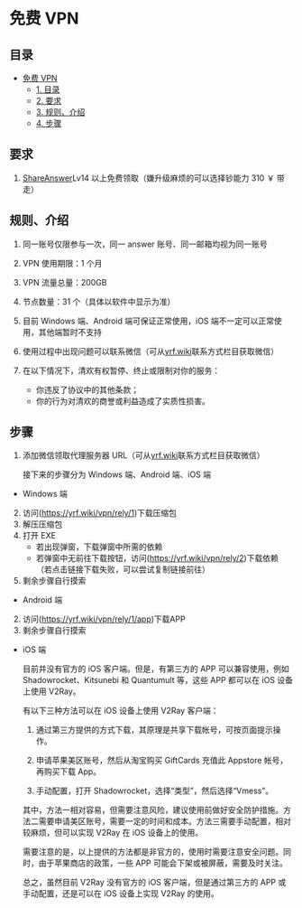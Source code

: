 <script>
    const h1 = document.querySelector(`h1`)
    const a = h1.querySelector(`a`)
    if (a.href===`https://mark.yrf.wiki/`) h1.style.display = 'none'
</script>

# 免费 VPN

## 目录

<!-- TOC -->

- [免费 VPN](#%E5%85%8D%E8%B4%B9-vpn)
  - [1. 目录](#%E7%9B%AE%E5%BD%95)
  - [2. 要求](#%E8%A6%81%E6%B1%82)
  - [3. 规则、介绍](#%E8%A7%84%E5%88%99%E4%BB%8B%E7%BB%8D)
  - [4. 步骤](#%E6%AD%A5%E9%AA%A4)

<!-- /TOC -->

## 要求

1. [ShareAnswer](https://yrf.wiki/answer)Lv14 以上免费领取（嫌升级麻烦的可以选择钞能力 310 ￥ 带走）

## 规则、介绍

1. 同一账号仅限参与一次，同一 answer 账号、同一邮箱均视为同一账号
2. VPN 使用期限：1 个月
3. VPN 流量总量：200GB
4. 节点数量：31 个（具体以软件中显示为准）
5. 目前 Windows 端、Android 端可保证正常使用，iOS 端不一定可以正常使用，其他端暂时不支持
6. 使用过程中出现问题可以联系微信（可从[yrf.wiki](https://yrf.wiki)联系方式栏目获取微信）
7. 在以下情况下，清欢有权暂停、终止或限制对你的服务：

   - 你违反了协议中的其他条款；
   - 你的行为对清欢的商誉或利益造成了实质性损害。

## 步骤

1. 添加微信领取代理服务器 URL（可从[yrf.wiki](https://yrf.wiki)联系方式栏目获取微信）

   接下来的步骤分为 Windows 端、Android 端、iOS 端

- Windows 端

2. 访问(https://yrf.wiki/vpn/rely/1)下载压缩包
3. 解压压缩包
4. 打开 EXE
   - 若出现弹窗，下载弹窗中所需的依赖
   - 若弹窗中无前往下载按钮，访问(https://yrf.wiki/vpn/rely/2)下载依赖（若点击链接下载失败，可以尝试复制链接前往）
5. 剩余步骤自行摸索

- Android 端

2. 访问(https://yrf.wiki/vpn/rely/1/app)下载APP
3. 剩余步骤自行摸索

- iOS 端

  目前并没有官方的 iOS 客户端。但是，有第三方的 APP 可以兼容使用，例如 Shadowrocket、Kitsunebi 和 Quantumult 等，这些 APP 都可以在 iOS 设备上使用 V2Ray。

  有以下三种方法可以在 iOS 设备上使用 V2Ray 客户端：

  1. 通过第三方提供的方式下载，其原理是共享下载帐号，可按页面提示操作。

  2. 申请苹果美区账号，然后从淘宝购买 GiftCards 充值此 Appstore 帐号，再购买下载 App。

  3. 手动配置，打开 Shadowrocket，选择“类型”，然后选择“Vmess”。

  其中，方法一相对容易，但需要注意风险，建议使用前做好安全防护措施。方法二需要申请美区账号，需要一定的时间和成本。方法三需要手动配置，相对较麻烦，但可以实现 V2Ray 在 iOS 设备上的使用。

  需要注意的是，以上提供的方法都是非官方的，使用时需要注意安全问题。同时，由于苹果商店的政策，一些 APP 可能会下架或被屏蔽，需要及时关注。

  总之，虽然目前 V2Ray 没有官方的 iOS 客户端，但是通过第三方的 APP 或手动配置，还是可以在 iOS 设备上实现 V2Ray 的使用。
